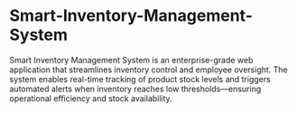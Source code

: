 # Smart-Inventory-Management-System
Smart Inventory Management System is an enterprise-grade web application that streamlines inventory control and employee oversight. The system enables real-time tracking of product stock levels and triggers automated alerts when inventory reaches low thresholds—ensuring operational efficiency and stock availability.
